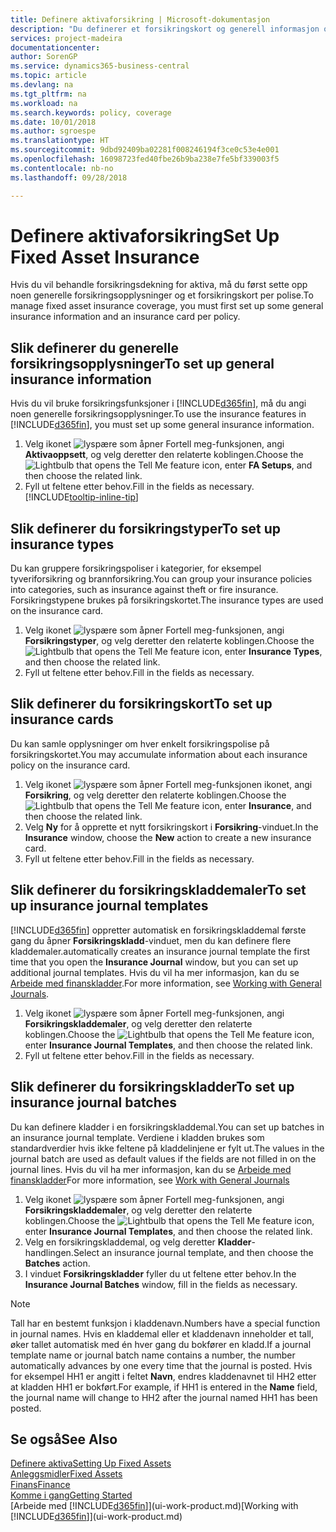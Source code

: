 ```yaml
---
title: Definere aktivaforsikring | Microsoft-dokumentasjon
description: "Du definerer et forsikringskort og generell informasjon om forsikringspolise for å behandle forsikringsdekning for aktiva."
services: project-madeira
documentationcenter: 
author: SorenGP
ms.service: dynamics365-business-central
ms.topic: article
ms.devlang: na
ms.tgt_pltfrm: na
ms.workload: na
ms.search.keywords: policy, coverage
ms.date: 10/01/2018
ms.author: sgroespe
ms.translationtype: HT
ms.sourcegitcommit: 9dbd92409ba02281f008246194f3ce0c53e4e001
ms.openlocfilehash: 16098723fed40fbe26b9ba238e7fe5bf339003f5
ms.contentlocale: nb-no
ms.lasthandoff: 09/28/2018

---
```

# <a name="set-up-fixed-asset-insurance"></a><span data-ttu-id="a9dd0-103">Definere aktivaforsikring</span><span class="sxs-lookup"><span data-stu-id="a9dd0-103">Set Up Fixed Asset Insurance</span></span>
<span data-ttu-id="a9dd0-104">Hvis du vil behandle forsikringsdekning for aktiva, må du først sette opp noen generelle forsikringsopplysninger og et forsikringskort per polise.</span><span class="sxs-lookup"><span data-stu-id="a9dd0-104">To manage fixed asset insurance coverage, you must first set up some general insurance information and an insurance card per policy.</span></span>

## <a name="to-set-up-general-insurance-information"></a><span data-ttu-id="a9dd0-105">Slik definerer du generelle forsikringsopplysninger</span><span class="sxs-lookup"><span data-stu-id="a9dd0-105">To set up general insurance information</span></span>
<span data-ttu-id="a9dd0-106">Hvis du vil bruke forsikringsfunksjoner i [!INCLUDE[d365fin](includes/d365fin_md.md)], må du angi noen generelle forsikringsopplysninger.</span><span class="sxs-lookup"><span data-stu-id="a9dd0-106">To use the insurance features in [!INCLUDE[d365fin](includes/d365fin_md.md)], you must set up some general insurance information.</span></span>  

1. <span data-ttu-id="a9dd0-107">Velg ikonet ![lyspære som åpner Fortell meg-funksjonen](media/ui-search/search_small.png "Fortell hva du vil gjøre"), angi **Aktivaoppsett**, og velg deretter den relaterte koblingen.</span><span class="sxs-lookup"><span data-stu-id="a9dd0-107">Choose the ![Lightbulb that opens the Tell Me feature](media/ui-search/search_small.png "Tell me what you want to do") icon, enter **FA Setups**, and then choose the related link.</span></span>  
2. <span data-ttu-id="a9dd0-108">Fyll ut feltene etter behov.</span><span class="sxs-lookup"><span data-stu-id="a9dd0-108">Fill in the fields as necessary.</span></span> [!INCLUDE[tooltip-inline-tip](includes/tooltip-inline-tip_md.md)]  

## <a name="to-set-up-insurance-types"></a><span data-ttu-id="a9dd0-109">Slik definerer du forsikringstyper</span><span class="sxs-lookup"><span data-stu-id="a9dd0-109">To set up insurance types</span></span>
<span data-ttu-id="a9dd0-110">Du kan gruppere forsikringspoliser i kategorier, for eksempel tyveriforsikring og brannforsikring.</span><span class="sxs-lookup"><span data-stu-id="a9dd0-110">You can group your insurance policies into categories, such as insurance against theft or fire insurance.</span></span> <span data-ttu-id="a9dd0-111">Forsikringstypene brukes på forsikringskortet.</span><span class="sxs-lookup"><span data-stu-id="a9dd0-111">The insurance types are used on the insurance card.</span></span>

1. <span data-ttu-id="a9dd0-112">Velg ikonet ![lyspære som åpner Fortell meg-funksjonen](media/ui-search/search_small.png "Fortell hva du vil gjøre"), angi **Forsikringstyper**, og velg deretter den relaterte koblingen.</span><span class="sxs-lookup"><span data-stu-id="a9dd0-112">Choose the ![Lightbulb that opens the Tell Me feature](media/ui-search/search_small.png "Tell me what you want to do") icon, enter **Insurance Types**, and then choose the related link.</span></span>  
2. <span data-ttu-id="a9dd0-113">Fyll ut feltene etter behov.</span><span class="sxs-lookup"><span data-stu-id="a9dd0-113">Fill in the fields as necessary.</span></span>

## <a name="to-set-up-insurance-cards"></a><span data-ttu-id="a9dd0-114">Slik definerer du forsikringskort</span><span class="sxs-lookup"><span data-stu-id="a9dd0-114">To set up insurance cards</span></span>
<span data-ttu-id="a9dd0-115">Du kan samle opplysninger om hver enkelt forsikringspolise på forsikringskortet.</span><span class="sxs-lookup"><span data-stu-id="a9dd0-115">You may accumulate information about each insurance policy on the insurance card.</span></span>  

1. <span data-ttu-id="a9dd0-116">Velg ikonet ![lyspære som åpner Fortell meg-funksjonen](media/ui-search/search_small.png "Fortell hva du vil gjøre") ikonet, angi **Forsikring**, og velg deretter den relaterte koblingen.</span><span class="sxs-lookup"><span data-stu-id="a9dd0-116">Choose the ![Lightbulb that opens the Tell Me feature](media/ui-search/search_small.png "Tell me what you want to do") icon, enter **Insurance**, and then choose the related link.</span></span>  
2. <span data-ttu-id="a9dd0-117">Velg **Ny** for å opprette et nytt forsikringskort i **Forsikring**-vinduet.</span><span class="sxs-lookup"><span data-stu-id="a9dd0-117">In the **Insurance** window, choose the **New** action to create a  new insurance card.</span></span>  
3. <span data-ttu-id="a9dd0-118">Fyll ut feltene etter behov.</span><span class="sxs-lookup"><span data-stu-id="a9dd0-118">Fill in the fields as necessary.</span></span>

## <a name="to-set-up-insurance-journal-templates"></a><span data-ttu-id="a9dd0-119">Slik definerer du forsikringskladdemaler</span><span class="sxs-lookup"><span data-stu-id="a9dd0-119">To set up insurance journal templates</span></span>
[!INCLUDE[d365fin](includes/d365fin_md.md)] <span data-ttu-id="a9dd0-120">oppretter automatisk en forsikringskladdemal første gang du åpner **Forsikringskladd**-vinduet, men du kan definere flere kladdemaler.</span><span class="sxs-lookup"><span data-stu-id="a9dd0-120">automatically creates an insurance journal template the first time that you open the **Insurance Journal** window, but you can set up additional journal templates.</span></span> <span data-ttu-id="a9dd0-121">Hvis du vil ha mer informasjon, kan du se [Arbeide med finanskladder](ui-work-general-journals.md).</span><span class="sxs-lookup"><span data-stu-id="a9dd0-121">For more information, see [Working with General Journals](ui-work-general-journals.md).</span></span>  

1. <span data-ttu-id="a9dd0-122">Velg ikonet ![lyspære som åpner Fortell meg-funksjonen](media/ui-search/search_small.png "Fortell hva du vil gjøre"), angi **Forsikringskladdemaler**, og velg deretter den relaterte koblingen.</span><span class="sxs-lookup"><span data-stu-id="a9dd0-122">Choose the ![Lightbulb that opens the Tell Me feature](media/ui-search/search_small.png "Tell me what you want to do") icon, enter **Insurance Journal Templates**, and then choose the related link.</span></span>  
2. <span data-ttu-id="a9dd0-123">Fyll ut feltene etter behov.</span><span class="sxs-lookup"><span data-stu-id="a9dd0-123">Fill in the fields as necessary.</span></span>

## <a name="to-set-up-insurance-journal-batches"></a><span data-ttu-id="a9dd0-124">Slik definerer du forsikringskladder</span><span class="sxs-lookup"><span data-stu-id="a9dd0-124">To set up insurance journal batches</span></span>
<span data-ttu-id="a9dd0-125">Du kan definere kladder i en forsikringskladdemal.</span><span class="sxs-lookup"><span data-stu-id="a9dd0-125">You can set up batches in an insurance journal template.</span></span> <span data-ttu-id="a9dd0-126">Verdiene i kladden brukes som standardverdier hvis ikke feltene på kladdelinjene er fylt ut.</span><span class="sxs-lookup"><span data-stu-id="a9dd0-126">The values in the journal batch are used as default values if the fields are not filled in on the journal lines.</span></span> <span data-ttu-id="a9dd0-127">Hvis du vil ha mer informasjon, kan du se [Arbeide med finanskladder](ui-work-general-journals.md)</span><span class="sxs-lookup"><span data-stu-id="a9dd0-127">For more information, see [Work with General Journals](ui-work-general-journals.md)</span></span>  

1. <span data-ttu-id="a9dd0-128">Velg ikonet ![lyspære som åpner Fortell meg-funksjonen](media/ui-search/search_small.png "Fortell hva du vil gjøre"), angi **Forsikringskladdemaler**, og velg deretter den relaterte koblingen.</span><span class="sxs-lookup"><span data-stu-id="a9dd0-128">Choose the ![Lightbulb that opens the Tell Me feature](media/ui-search/search_small.png "Tell me what you want to do") icon, enter **Insurance Journal Templates**, and then choose the related link.</span></span>  
2. <span data-ttu-id="a9dd0-129">Velg en forsikringskladdemal, og velg deretter **Kladder**-handlingen.</span><span class="sxs-lookup"><span data-stu-id="a9dd0-129">Select an insurance journal template, and then choose the **Batches** action.</span></span>
3. <span data-ttu-id="a9dd0-130">I vinduet **Forsikringskladder** fyller du ut feltene etter behov.</span><span class="sxs-lookup"><span data-stu-id="a9dd0-130">In the **Insurance Journal Batches** window, fill in the fields as necessary.</span></span>

> [!NOTE]  
>   <span data-ttu-id="a9dd0-131">Tall har en bestemt funksjon i kladdenavn.</span><span class="sxs-lookup"><span data-stu-id="a9dd0-131">Numbers have a special function in journal names.</span></span> <span data-ttu-id="a9dd0-132">Hvis en kladdemal eller et kladdenavn inneholder et tall, øker tallet automatisk med én hver gang du bokfører en kladd.</span><span class="sxs-lookup"><span data-stu-id="a9dd0-132">If a journal template name or journal batch name contains a number, the number automatically advances by one every time that the journal is posted.</span></span> <span data-ttu-id="a9dd0-133">Hvis for eksempel HH1 er angitt i feltet **Navn**, endres kladdenavnet til HH2 etter at kladden HH1 er bokført.</span><span class="sxs-lookup"><span data-stu-id="a9dd0-133">For example, if HH1 is entered in the **Name** field, the journal name will change to HH2 after the journal named HH1 has been posted.</span></span>

## <a name="see-also"></a><span data-ttu-id="a9dd0-134">Se også</span><span class="sxs-lookup"><span data-stu-id="a9dd0-134">See Also</span></span>
[<span data-ttu-id="a9dd0-135">Definere aktiva</span><span class="sxs-lookup"><span data-stu-id="a9dd0-135">Setting Up Fixed Assets</span></span>](fa-setup.md)  
[<span data-ttu-id="a9dd0-136">Anleggsmidler</span><span class="sxs-lookup"><span data-stu-id="a9dd0-136">Fixed Assets</span></span>](fa-manage.md)  
[<span data-ttu-id="a9dd0-137">Finans</span><span class="sxs-lookup"><span data-stu-id="a9dd0-137">Finance</span></span>](finance.md)  
[<span data-ttu-id="a9dd0-138">Komme i gang</span><span class="sxs-lookup"><span data-stu-id="a9dd0-138">Getting Started</span></span>](product-get-started.md)  
<span data-ttu-id="a9dd0-139">[Arbeide med [!INCLUDE[d365fin](includes/d365fin_md.md)]](ui-work-product.md)</span><span class="sxs-lookup"><span data-stu-id="a9dd0-139">[Working with [!INCLUDE[d365fin](includes/d365fin_md.md)]](ui-work-product.md)</span></span>

